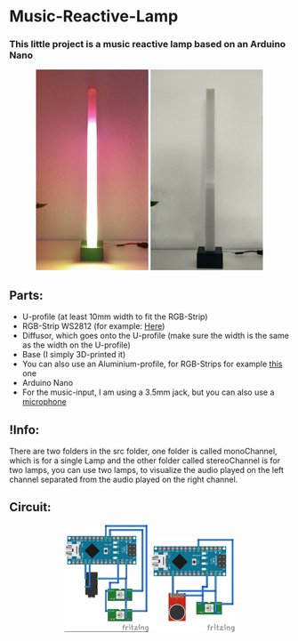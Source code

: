 # Music-Reactive-Lamp

### This little project is a music reactive lamp based on an Arduino Nano 

<div align="center">
  <img width="40%" height="auto" src="images/image4.jpg">
  <img width="40%" height="auto" src="images/image2.jpg">
</div>


## Parts:
- U-profile (at least 10mm width to fit the RGB-Strip)
- RGB-Strip WS2812 (for example: <a href="https://www.amazon.de/SEZO-Individuell-Adressierbar-Nicht-Wasserdicht-Inneneinrichtung/dp/B09N97D1J3/ref=sr_1_12">Here</a>)
- Diffusor, which goes onto the U-profile (make sure the width is the same as the width on the U-profile)
- Base (I simply 3D-printed it)
- You can also use an Aluminium-profile, for RGB-Strips for example <a href="https://www.amazon.de/-/en/Aluminium-profile-stripes-strips-dimensions/dp/B06XGF4QKN/ref=sr_1_5">this</a> one
- Arduino Nano
- For the music-input, I am using a 3.5mm jack, but you can also use a <a href="https://www.amazon.de/Youmile-Sensitivity-Microphone-Detection-Arduino/dp/B07Q1BYDS7/ref=sr_1_22_sspa">microphone</a>

## !Info:
There are two folders in the src folder, one folder is called monoChannel, which is for a single Lamp and the other folder called stereoChannel is for two lamps, you can use two lamps, to visualize the audio played on the left channel separated from the audio played on the right channel.

## Circuit:

<div align="center">
  <img width="30%" height="auto" src="images/circuit_jack.jpg">
  <img width="30%" height="auto" src="images/circuit_mic.jpg">
</div>
